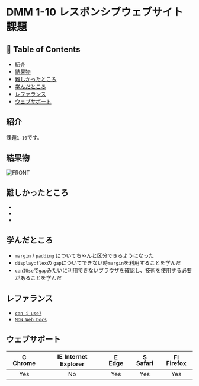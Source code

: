 # DMM 1-10 レスポンシブウェブサイト課題

## 🚩 Table of Contents

- [紹介](#紹介)
- [結果物](#結果物)
- [難しかったところ](#難しかったところ)
- [学んだところ](#学んだところ)
- [レファランス](#レファランス)
- [ウェブサポート](#ウェブサポート)

## 紹介

課題`1-10`です。

## 結果物

![FRONT](./assets/preview-1-10.gif)

## 難しかったところ

-
-
-

## 学んだところ

- `margin` / `padding` についてちゃんと区分できるようになった
- `display:flex`の `gap`についてできない時`margin`を利用することを学んだ
- [`canIUse`](`https://caniuse.com/`)で`gap`みたいに利用できないブラウザを確認し、技術を使用する必要があることを学んだ

## レファランス

- [`can i use?`](https://caniuse.com/)
- [`MDN Web Docs`](https://developer.mozilla.org/ja/docs/Web/JavaScript)

## ウェブサポート

| <img src="https://user-images.githubusercontent.com/1215767/34348387-a2e64588-ea4d-11e7-8267-a43365103afe.png" alt="Chrome" width="16px" height="16px" /> Chrome | <img src="https://user-images.githubusercontent.com/1215767/34348590-250b3ca2-ea4f-11e7-9efb-da953359321f.png" alt="IE" width="16px" height="16px" /> Internet Explorer | <img src="https://user-images.githubusercontent.com/1215767/34348380-93e77ae8-ea4d-11e7-8696-9a989ddbbbf5.png" alt="Edge" width="16px" height="16px" /> Edge | <img src="https://user-images.githubusercontent.com/1215767/34348394-a981f892-ea4d-11e7-9156-d128d58386b9.png" alt="Safari" width="16px" height="16px" /> Safari | <img src="https://user-images.githubusercontent.com/1215767/34348383-9e7ed492-ea4d-11e7-910c-03b39d52f496.png" alt="Firefox" width="16px" height="16px" /> Firefox |
| :--------------------------------------------------------------------------------------------------------------------------------------------------------------: | :---------------------------------------------------------------------------------------------------------------------------------------------------------------------: | :----------------------------------------------------------------------------------------------------------------------------------------------------------: | :--------------------------------------------------------------------------------------------------------------------------------------------------------------: | :----------------------------------------------------------------------------------------------------------------------------------------------------------------: |
|                                                                               Yes                                                                                |                                                                                   No                                                                                    |                                                                             Yes                                                                              |                                                                               Yes                                                                                |                                                                                Yes                                                                                 |
